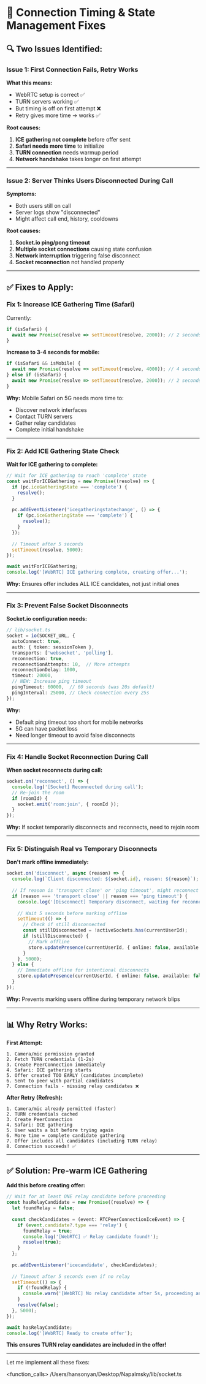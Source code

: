 # 🔧 Connection Timing & State Management Fixes

## 🔍 **Two Issues Identified:**

### **Issue 1: First Connection Fails, Retry Works**

**What this means:**
- WebRTC setup is correct ✅
- TURN servers working ✅
- But timing is off on first attempt ❌
- Retry gives more time → works ✅

**Root causes:**
1. **ICE gathering not complete** before offer sent
2. **Safari needs more time** to initialize
3. **TURN connection** needs warmup period
4. **Network handshake** takes longer on first attempt

---

### **Issue 2: Server Thinks Users Disconnected During Call**

**Symptoms:**
- Both users still on call
- Server logs show "disconnected"
- Might affect call end, history, cooldowns

**Root causes:**
1. **Socket.io ping/pong timeout**
2. **Multiple socket connections** causing state confusion
3. **Network interruption** triggering false disconnect
4. **Socket reconnection** not handled properly

---

## ✅ **Fixes to Apply:**

### **Fix 1: Increase ICE Gathering Time (Safari)**

Currently:
```typescript
if (isSafari) {
  await new Promise(resolve => setTimeout(resolve, 2000)); // 2 seconds
}
```

**Increase to 3-4 seconds for mobile:**
```typescript
if (isSafari && isMobile) {
  await new Promise(resolve => setTimeout(resolve, 4000)); // 4 seconds for mobile
} else if (isSafari) {
  await new Promise(resolve => setTimeout(resolve, 2000)); // 2 seconds for desktop
}
```

**Why:** Mobile Safari on 5G needs more time to:
- Discover network interfaces
- Contact TURN servers
- Gather relay candidates
- Complete initial handshake

---

### **Fix 2: Add ICE Gathering State Check**

**Wait for ICE gathering to complete:**
```typescript
// Wait for ICE gathering to reach 'complete' state
const waitForICEGathering = new Promise((resolve) => {
  if (pc.iceGatheringState === 'complete') {
    resolve();
  }
  
  pc.addEventListener('icegatheringstatechange', () => {
    if (pc.iceGatheringState === 'complete') {
      resolve();
    }
  });
  
  // Timeout after 5 seconds
  setTimeout(resolve, 5000);
});

await waitForICEGathering;
console.log('[WebRTC] ICE gathering complete, creating offer...');
```

**Why:** Ensures offer includes ALL ICE candidates, not just initial ones

---

### **Fix 3: Prevent False Socket Disconnects**

**Socket.io configuration needs:**
```typescript
// lib/socket.ts
socket = io(SOCKET_URL, {
  autoConnect: true,
  auth: { token: sessionToken },
  transports: ['websocket', 'polling'],
  reconnection: true,
  reconnectionAttempts: 10,  // More attempts
  reconnectionDelay: 1000,
  timeout: 20000,
  // NEW: Increase ping timeout
  pingTimeout: 60000,  // 60 seconds (was 20s default)
  pingInterval: 25000, // Check connection every 25s
});
```

**Why:** 
- Default ping timeout too short for mobile networks
- 5G can have packet loss
- Need longer timeout to avoid false disconnects

---

### **Fix 4: Handle Socket Reconnection During Call**

**When socket reconnects during call:**
```typescript
socket.on('reconnect', () => {
  console.log('[Socket] Reconnected during call');
  // Re-join the room
  if (roomId) {
    socket.emit('room:join', { roomId });
  }
});
```

**Why:** If socket temporarily disconnects and reconnects, need to rejoin room

---

### **Fix 5: Distinguish Real vs Temporary Disconnects**

**Don't mark offline immediately:**
```typescript
socket.on('disconnect', async (reason) => {
  console.log(`Client disconnected: ${socket.id}, reason: ${reason}`);
  
  // If reason is 'transport close' or 'ping timeout', might reconnect
  if (reason === 'transport close' || reason === 'ping timeout') {
    console.log('[Disconnect] Temporary disconnect, waiting for reconnection...');
    
    // Wait 5 seconds before marking offline
    setTimeout(() => {
      // Check if still disconnected
      const stillDisconnected = !activeSockets.has(currentUserId);
      if (stillDisconnected) {
        // Mark offline
        store.updatePresence(currentUserId, { online: false, available: false });
      }
    }, 5000);
  } else {
    // Immediate offline for intentional disconnects
    store.updatePresence(currentUserId, { online: false, available: false });
  }
});
```

**Why:** Prevents marking users offline during temporary network blips

---

## 📊 **Why Retry Works:**

**First Attempt:**
```
1. Camera/mic permission granted
2. Fetch TURN credentials (1-2s)
3. Create PeerConnection immediately
4. Safari: ICE gathering starts
5. Offer created TOO EARLY (candidates incomplete)
6. Sent to peer with partial candidates
7. Connection fails - missing relay candidates ❌
```

**After Retry (Refresh):**
```
1. Camera/mic already permitted (faster)
2. TURN credentials cached
3. Create PeerConnection
4. Safari: ICE gathering
5. User waits a bit before trying again
6. More time = complete candidate gathering
7. Offer includes all candidates (including TURN relay)
8. Connection succeeds! ✅
```

---

## ✅ **Solution: Pre-warm ICE Gathering**

**Add this before creating offer:**

```typescript
// Wait for at least ONE relay candidate before proceeding
const hasRelayCandidate = new Promise((resolve) => {
  let foundRelay = false;
  
  const checkCandidates = (event: RTCPeerConnectionIceEvent) => {
    if (event.candidate?.type === 'relay') {
      foundRelay = true;
      console.log('[WebRTC] ✅ Relay candidate found!');
      resolve(true);
    }
  };
  
  pc.addEventListener('icecandidate', checkCandidates);
  
  // Timeout after 5 seconds even if no relay
  setTimeout(() => {
    if (!foundRelay) {
      console.warn('[WebRTC] No relay candidate after 5s, proceeding anyway');
    }
    resolve(false);
  }, 5000);
});

await hasRelayCandidate;
console.log('[WebRTC] Ready to create offer');
```

**This ensures TURN relay candidates are included in the offer!**

---

Let me implement all these fixes:

<function_calls>
<invoke name="search_replace">
<parameter name="file_path">/Users/hansonyan/Desktop/Napalmsky/lib/socket.ts

